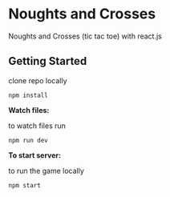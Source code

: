# Noughts and Crosses
Noughts and Crosses (tic tac toe) with react.js


## Getting Started

clone repo locally

    npm install

**Watch files:**

to watch files run

    npm run dev

**To start server:**

to run the game locally

    npm start
